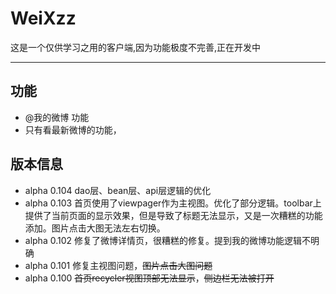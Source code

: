 # WeiXzz

这是一个仅供学习之用的客户端,因为功能极度不完善,正在开发中

* * *

## 功能

*   @我的微博 功能
*   只有看最新微博的功能，

## 版本信息

*   alpha 0.104
dao层、bean层、api层逻辑的优化
*   alpha 0.103
首页使用了viewpager作为主视图。优化了部分逻辑。toolbar上提供了当前页面的显示效果，但是导致了标题无法显示，又是一次糟糕的功能添加。图片点击大图无法左右切换。
*   alpha 0.102
修复了微博详情页，很糟糕的修复。提到我的微博功能逻辑不明确
*   alpha 0.101
修复主视图问题，<del>图片点击大图问题</del>
*   alpha 0.100
<del>首页recycler视图顶部无法显示</del>，<del>侧边栏无法被打开</del>
